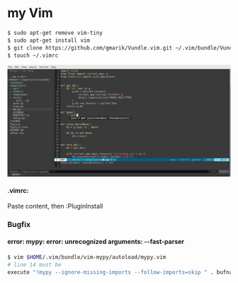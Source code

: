 # my Vim

```bash
$ sudo apt-get remove vim-tiny
$ sudo apt-get install vim
$ git clone https://github.com/gmarik/Vundle.vim.git ~/.vim/bundle/Vundle.vim
$ touch ~/.vimrc

```

![screenshot](https://raw.githubusercontent.com/deeper-x/myvim/master/myvim.png "Screenshot")

#### .vimrc:

Paste content, then :PluginInstall

### Bugfix
#### error: mypy: error: unrecognized arguments: --fast-parser
```bash
$ vim $HOME/.vim/bundle/vim-mypy/autoload/mypy.vim
# line 14 must be
execute "!mypy --ignore-missing-imports --follow-imports=skip " . bufname("%")
```

